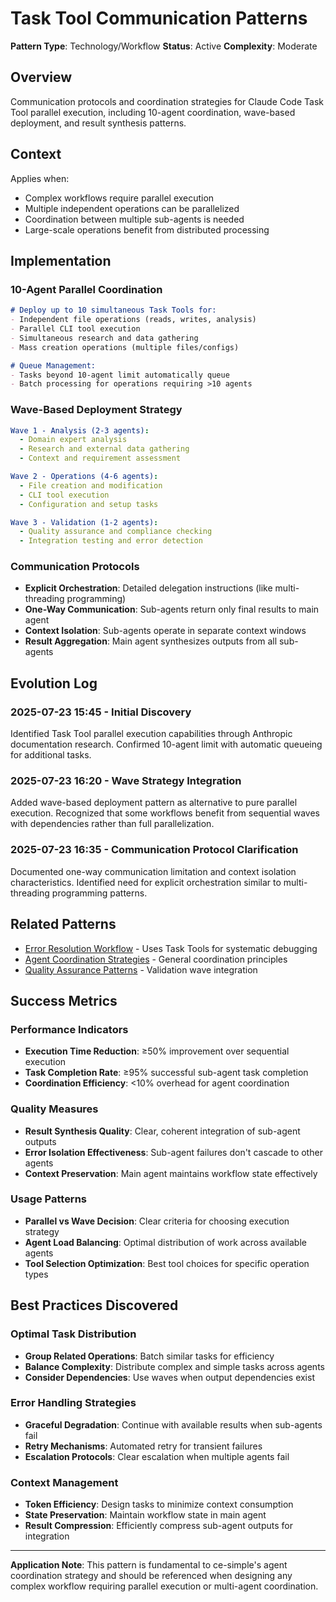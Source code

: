 # Task Tool Communication Patterns

**Pattern Type**: Technology/Workflow
**Status**: Active
**Complexity**: Moderate

## Overview

Communication protocols and coordination strategies for Claude Code Task Tool parallel execution, including 10-agent coordination, wave-based deployment, and result synthesis patterns.

## Context

Applies when:
- Complex workflows require parallel execution
- Multiple independent operations can be parallelized
- Coordination between multiple sub-agents is needed
- Large-scale operations benefit from distributed processing

## Implementation

### 10-Agent Parallel Coordination
```markdown
# Deploy up to 10 simultaneous Task Tools for:
- Independent file operations (reads, writes, analysis)
- Parallel CLI tool execution
- Simultaneous research and data gathering
- Mass creation operations (multiple files/configs)

# Queue Management: 
- Tasks beyond 10-agent limit automatically queue
- Batch processing for operations requiring >10 agents
```

### Wave-Based Deployment Strategy
```yaml
Wave 1 - Analysis (2-3 agents):
  - Domain expert analysis
  - Research and external data gathering
  - Context and requirement assessment

Wave 2 - Operations (4-6 agents):
  - File creation and modification
  - CLI tool execution
  - Configuration and setup tasks

Wave 3 - Validation (1-2 agents):
  - Quality assurance and compliance checking
  - Integration testing and error detection
```

### Communication Protocols
- **Explicit Orchestration**: Detailed delegation instructions (like multi-threading programming)
- **One-Way Communication**: Sub-agents return only final results to main agent
- **Context Isolation**: Sub-agents operate in separate context windows
- **Result Aggregation**: Main agent synthesizes outputs from all sub-agents

## Evolution Log

### 2025-07-23 15:45 - Initial Discovery
Identified Task Tool parallel execution capabilities through Anthropic documentation research. Confirmed 10-agent limit with automatic queueing for additional tasks.

### 2025-07-23 16:20 - Wave Strategy Integration
Added wave-based deployment pattern as alternative to pure parallel execution. Recognized that some workflows benefit from sequential waves with dependencies rather than full parallelization.

### 2025-07-23 16:35 - Communication Protocol Clarification
Documented one-way communication limitation and context isolation characteristics. Identified need for explicit orchestration similar to multi-threading programming patterns.

## Related Patterns

- [Error Resolution Workflow](error-resolution-workflow.md) - Uses Task Tools for systematic debugging
- [Agent Coordination Strategies](../workflows/agent-coordination.md) - General coordination principles
- [Quality Assurance Patterns](../workflows/quality-assurance.md) - Validation wave integration

## Success Metrics

### Performance Indicators
- **Execution Time Reduction**: ≥50% improvement over sequential execution
- **Task Completion Rate**: ≥95% successful sub-agent task completion
- **Coordination Efficiency**: <10% overhead for agent coordination

### Quality Measures
- **Result Synthesis Quality**: Clear, coherent integration of sub-agent outputs
- **Error Isolation Effectiveness**: Sub-agent failures don't cascade to other agents
- **Context Preservation**: Main agent maintains workflow state effectively

### Usage Patterns
- **Parallel vs Wave Decision**: Clear criteria for choosing execution strategy
- **Agent Load Balancing**: Optimal distribution of work across available agents
- **Tool Selection Optimization**: Best tool choices for specific operation types

## Best Practices Discovered

### Optimal Task Distribution
- **Group Related Operations**: Batch similar tasks for efficiency
- **Balance Complexity**: Distribute complex and simple tasks across agents
- **Consider Dependencies**: Use waves when output dependencies exist

### Error Handling Strategies
- **Graceful Degradation**: Continue with available results when sub-agents fail
- **Retry Mechanisms**: Automated retry for transient failures
- **Escalation Protocols**: Clear escalation when multiple agents fail

### Context Management
- **Token Efficiency**: Design tasks to minimize context consumption
- **State Preservation**: Maintain workflow state in main agent
- **Result Compression**: Efficiently compress sub-agent outputs for integration

---

**Application Note**: This pattern is fundamental to ce-simple's agent coordination strategy and should be referenced when designing any complex workflow requiring parallel execution or multi-agent coordination.